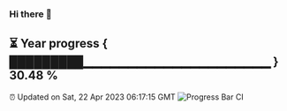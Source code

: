 ### Hi there 👋
⏳ Year progress { █████████▁▁▁▁▁▁▁▁▁▁▁▁▁▁▁▁▁▁▁▁▁ } 30.48 %
---
⏰ Updated on Sat, 22 Apr 2023 06:17:15 GMT
![Progress Bar CI](https://github.com/liununu/liununu/workflows/Progress%20Bar%20CI/badge.svg)
